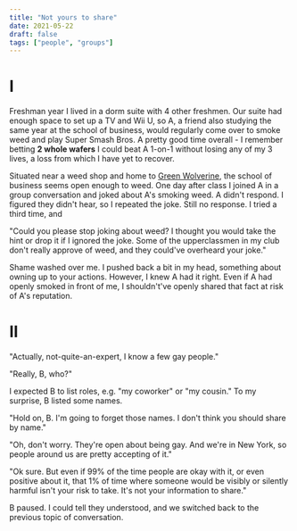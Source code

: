 ```yaml
---
title: "Not yours to share"
date: 2021-05-22
draft: false
tags: ["people", "groups"]
---
```

# I
Freshman year I lived in a dorm suite with 4 other freshmen. Our suite had enough space to set up a TV and Wii U, so A, a friend also studying the same year at the school of business, would regularly come over to smoke weed and play Super Smash Bros. A pretty good time overall - I remember betting **2 whole wafers** I could beat A 1-on-1 without losing any of my 3 lives, a loss from which I have yet to recover.

Situated near a weed shop and home to [Green Wolverine](https://www.greenwolverine.org/), the school of business seems open enough to weed. One day after class I joined A in a group conversation and joked about A's smoking weed. A didn't respond. I figured they didn't hear, so I repeated the joke. Still no response. I tried a third time, and

"Could you please stop joking about weed? I thought you would take the hint or drop it if I ignored the joke. Some of the upperclassmen in my club don't really approve of weed, and they could've overheard your joke."

Shame washed over me. I pushed back a bit in my head, something about owning up to your actions. However, I knew A had it right. Even if A had openly smoked in front of me, I shouldn't've openly shared that fact at risk of A's reputation.
# II
"Actually, not-quite-an-expert, I know a few gay people."

"Really, B, who?"

I expected B to list roles, e.g. "my coworker" or "my cousin." To my surprise, B listed some names.

"Hold on, B. I'm going to forget those names. I don't think you should share by name."

"Oh, don't worry. They're open about being gay. And we're in New York, so people around us are pretty accepting of it."

"Ok sure. But even if 99% of the time people are okay with it, or even positive about it, that 1% of time where someone would be visibly or silently harmful isn't your risk to take. It's not your information to share."

B paused. I could tell they understood, and we switched back to the previous topic of conversation.
